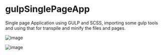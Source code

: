 # gulpSinglePageApp
Single page Application using GULP and SCSS, importing some gulp tools and using that for transpile and minify the files and pages.

![image](https://user-images.githubusercontent.com/51806895/74197446-640f4280-4c14-11ea-807e-a83b2e427e4a.png)

![image](https://user-images.githubusercontent.com/51806895/74197496-7be6c680-4c14-11ea-83b0-fa83d6096bbc.png)


